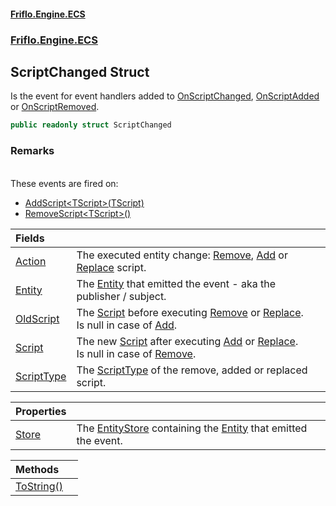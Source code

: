 #### [Friflo.Engine.ECS](index.md#'index')
### [Friflo.Engine.ECS](Friflo.Engine.ECS.md#'Friflo.Engine.ECS')

## ScriptChanged Struct

Is the event for event handlers added to [OnScriptChanged](Entity.OnScriptChanged.md#'Friflo.Engine.ECS.Entity.OnScriptChanged'),
[OnScriptAdded](EntityStore.OnScriptAdded.md#'Friflo.Engine.ECS.EntityStore.OnScriptAdded') or [OnScriptRemoved](EntityStore.OnScriptRemoved.md#'Friflo.Engine.ECS.EntityStore.OnScriptRemoved').

```csharp
public readonly struct ScriptChanged
```

### Remarks
<br/>
            These events are fired on:
            
- [AddScript&lt;TScript&gt;(TScript)](Entity.AddScript_TScript_(TScript).md#'Friflo.Engine.ECS.Entity.AddScript<TScript>(TScript)')
- [RemoveScript&lt;TScript&gt;()](Entity.RemoveScript_TScript_().md#'Friflo.Engine.ECS.Entity.RemoveScript<TScript>()')

| Fields | |
| :--- | :--- |
| [Action](ScriptChanged.Action.md#'Friflo.Engine.ECS.ScriptChanged.Action') | The executed entity change: [Remove](ScriptChangedAction.md#Friflo.Engine.ECS.ScriptChangedAction.Remove#'Friflo.Engine.ECS.ScriptChangedAction.Remove'),             [Add](ScriptChangedAction.md#Friflo.Engine.ECS.ScriptChangedAction.Add#'Friflo.Engine.ECS.ScriptChangedAction.Add') or [Replace](ScriptChangedAction.md#Friflo.Engine.ECS.ScriptChangedAction.Replace#'Friflo.Engine.ECS.ScriptChangedAction.Replace') script. |
| [Entity](ScriptChanged.Entity.md#'Friflo.Engine.ECS.ScriptChanged.Entity') | The [Entity](ScriptChanged.Entity.md#'Friflo.Engine.ECS.ScriptChanged.Entity') that emitted the event - aka the publisher / subject. |
| [OldScript](ScriptChanged.OldScript.md#'Friflo.Engine.ECS.ScriptChanged.OldScript') | The [Script](Script.md#'Friflo.Engine.ECS.Script') before executing [Remove](ScriptChangedAction.md#Friflo.Engine.ECS.ScriptChangedAction.Remove#'Friflo.Engine.ECS.ScriptChangedAction.Remove') or [Replace](ScriptChangedAction.md#Friflo.Engine.ECS.ScriptChangedAction.Replace#'Friflo.Engine.ECS.ScriptChangedAction.Replace').<br/> Is null in case of [Add](ScriptChangedAction.md#Friflo.Engine.ECS.ScriptChangedAction.Add#'Friflo.Engine.ECS.ScriptChangedAction.Add'). |
| [Script](ScriptChanged.Script.md#'Friflo.Engine.ECS.ScriptChanged.Script') | The new [Script](Script.md#'Friflo.Engine.ECS.Script') after executing [Add](ScriptChangedAction.md#Friflo.Engine.ECS.ScriptChangedAction.Add#'Friflo.Engine.ECS.ScriptChangedAction.Add') or [Replace](ScriptChangedAction.md#Friflo.Engine.ECS.ScriptChangedAction.Replace#'Friflo.Engine.ECS.ScriptChangedAction.Replace').<br/> Is null in case of [Remove](ScriptChangedAction.md#Friflo.Engine.ECS.ScriptChangedAction.Remove#'Friflo.Engine.ECS.ScriptChangedAction.Remove'). |
| [ScriptType](ScriptChanged.ScriptType.md#'Friflo.Engine.ECS.ScriptChanged.ScriptType') | The [ScriptType](ScriptType.md#'Friflo.Engine.ECS.ScriptType') of the remove, added or replaced script. |

| Properties | |
| :--- | :--- |
| [Store](ScriptChanged.Store.md#'Friflo.Engine.ECS.ScriptChanged.Store') | The [EntityStore](EntityStore.md#'Friflo.Engine.ECS.EntityStore') containing the [Entity](ScriptChanged.Entity.md#'Friflo.Engine.ECS.ScriptChanged.Entity') that emitted the event. |

| Methods | |
| :--- | :--- |
| [ToString()](ScriptChanged.ToString().md#'Friflo.Engine.ECS.ScriptChanged.ToString()') | |
